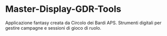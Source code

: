 # Master-Display-GDR-Tools
Applicazione fantasy creata da Circolo dei Bardi APS. Strumenti digitali per gestire campagne e sessioni di gioco di ruolo.
